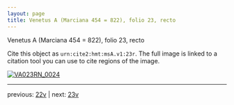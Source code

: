 ```yaml
---
layout: page
title: Venetus A (Marciana 454 = 822), folio 23, recto
---
```


Venetus A (Marciana 454 = 822), folio 23, recto

Cite this object as `urn:cite2:hmt:msA.v1:23r`.  The full image is linked to a citation tool you can use to cite regions of the image.

[![VA023RN_0024](http://www.homermultitext.org/iipsrv?IIIF=/project/homer/pyramidal/deepzoom/hmt/vaimg/2017a/VA023RN_0024.tif/full/800,/0/default.jpg)](http://www.homermultitext.org/ict2/?urn=urn:cite2:hmt:vaimg.2017a:VA023RN_0024) 

---

previous:  [22v](../22v/) | next: [23v](../23v/)